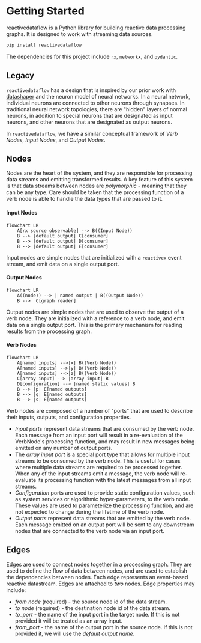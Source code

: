 # Getting Started

reactivedataflow is a Python library for building reactive data processing graphs. It is designed to work with streaming data sources.

```sh
pip install reactivedataflow
```

The dependencies for this project include `rx`, `networkx`, and `pydantic`.

## Legacy
`reactivedataflow` has a design that is inspired by our prior work with [datashaper](https://github.com/microsoft/datashaper) and the neuron model of neural networks.
In a neural network, individual neurons are connected to other neurons through synapses. 
In traditional neural network topologies, there are "hidden" layers of normal neurons, in addition to special neurons that are designated as input neurons, and other neurons that are designated as output neurons.

In `reactivedataflow`, we have a similar conceptual framework of _Verb Nodes_, _Input Nodes_, and _Output Nodes_.

## Nodes
Nodes are the heart of the system, and they are responsible for processing data streams and emitting transformed results. A key feature of this system is that data streams between nodes are _polymorphic_ - meaning that they can be any type. Care should be taken that the processing function of a verb node is able to handle the data types that are passed to it.

#### Input Nodes

```mermaid
flowchart LR
    A[rx source observable] --> B((Input Node))
    B --> |default output| C[consumer]
    B --> |default output| D[consumer]
    B --> |default output| E[consumer]
```

Input nodes are simple nodes that are initialized with a `reactivex` event stream, and emit data on a single output port.

#### Output Nodes

```mermaid
flowchart LR
    A((node)) --> | named output | B((Output Node))
    B -->  C[graph reader]

```

Output nodes are simple nodes that are used to observe the output of a verb node. They are initialized with a reference to a verb node, and emit data on a single output port. 
This is the primary mechanism for reading results from the processing graph.

#### Verb Nodes

```mermaid
flowchart LR
    A[named inputs] -->|x| B((Verb Node))
    A[named inputs] -->|y| B((Verb Node))
    A[named inputs] -->|z| B((Verb Node))
    C[array input] --> |array input| B
    D[configuration] --> |named static values| B
    B --> |p| E[named outputs]
    B --> |q| E[named outputs]
    B --> |s| E[named outputs]
``` 
    

Verb nodes are composed of a number of "ports" that are used to describe their inputs, outputs, and configuration properties. 

* _Input ports_ represent data streams that are consumed by the verb node. Each message from an input port will result in a re-evaluation of the VerbNode's processing function, and may result in new messages being emitted on any number of output ports. 
* The _array input port_ is a special port type that allows for multiple input streams to be consumed by the verb node. This is useful for cases where multiple data streams are required to be processed together. When any of the input streams emit a message, the verb node will re-evaluate its processing function with the latest messages from all input streams.
* _Configuration_ ports are used to provide static configuration values, such as system services or algorithmic hyper-parameters, to the verb node. These values are used to parameterize the processing function, and are not expected to change during the lifetime of the verb node.
* _Output ports_ represent data streams that are emitted by the verb node. Each message emitted on an output port will be sent to any downstream nodes that are connected to the verb node via an input port.

## Edges
Edges are used to connect nodes together in a processing graph. They are used to define the flow of data between nodes, and are used to establish the dependencies between nodes. Each edge represents an event-based reactive datastream. Edges are attached to _two_ nodes. Edge properties may include:

* _from node_ (required) - the source node id of the data stream.
* _to node_ (required) - the destination node id of the data stream.
* _to_port_ - the name of the input port in the target node. If this is not provided it will be treated as an array input.
* _from_port_ - the name of the output port in the source node. If this is not provided it, we will use the _default output name_.